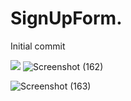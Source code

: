 # SignUpForm.
Initial commit

![](images/screenshot.png)
![Screenshot (162)](https://user-images.githubusercontent.com/58162039/134456694-659b0665-8fd0-40f8-9639-dd99acc35fdc.png)

![Screenshot (163)](https://user-images.githubusercontent.com/58162039/134463901-e31a24b4-2a05-4710-b2ae-6ed5d7b6ded0.png)

